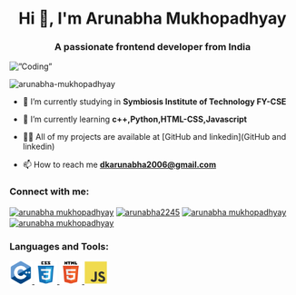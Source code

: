 <h1 align="center">Hi 👋, I'm Arunabha Mukhopadhyay</h1>
<h3 align="center">A passionate frontend developer from India</h3>
<img align=”right” alt=”Coding” width=”400” src=”https://t4.ftcdn.net/jpg/03/13/40/45/360_F_313404541_e9YZ3pht6oEEkMXuhxTboqXA2B2ShNnC.jpg”>

<p align="left"> <img src="https://komarev.com/ghpvc/?username=arunabha-mukhopadhyay&label=Profile%20views&color=0e75b6&style=flat" alt="arunabha-mukhopadhyay" /> </p>

- 🔭 I’m currently studying in **Symbiosis Institute of Technology FY-CSE**

- 🌱 I’m currently learning **c++,Python,HTML-CSS,Javascript**

- 👨‍💻 All of my projects are available at [GitHub and linkedin](GitHub and linkedin)

- 📫 How to reach me **dkarunabha2006@gmail.com**

<h3 align="left">Connect with me:</h3>
<p align="left">
<a href="https://linkedin.com/in/arunabha mukhopadhyay" target="blank"><img align="center" src="https://raw.githubusercontent.com/rahuldkjain/github-profile-readme-generator/master/src/images/icons/Social/linked-in-alt.svg" alt="arunabha mukhopadhyay" height="30" width="40" /></a>
<a href="https://instagram.com/arunabha2245" target="blank"><img align="center" src="https://raw.githubusercontent.com/rahuldkjain/github-profile-readme-generator/master/src/images/icons/Social/instagram.svg" alt="arunabha2245" height="30" width="40" /></a>
<a href="https://www.hackerrank.com/arunabha mukhopadhyay" target="blank"><img align="center" src="https://raw.githubusercontent.com/rahuldkjain/github-profile-readme-generator/master/src/images/icons/Social/hackerrank.svg" alt="arunabha mukhopadhyay" height="30" width="40" /></a>
<a href="https://www.leetcode.com/arunabha mukhopadhyay" target="blank"><img align="center" src="https://raw.githubusercontent.com/rahuldkjain/github-profile-readme-generator/master/src/images/icons/Social/leet-code.svg" alt="arunabha mukhopadhyay" height="30" width="40" /></a>
</p>

<h3 align="left">Languages and Tools:</h3>
<p align="left"> <a href="https://www.w3schools.com/cpp/" target="_blank" rel="noreferrer"> <img src="https://raw.githubusercontent.com/devicons/devicon/master/icons/cplusplus/cplusplus-original.svg" alt="cplusplus" width="40" height="40"/> </a> <a href="https://www.w3schools.com/css/" target="_blank" rel="noreferrer"> <img src="https://raw.githubusercontent.com/devicons/devicon/master/icons/css3/css3-original-wordmark.svg" alt="css3" width="40" height="40"/> </a> <a href="https://www.w3.org/html/" target="_blank" rel="noreferrer"> <img src="https://raw.githubusercontent.com/devicons/devicon/master/icons/html5/html5-original-wordmark.svg" alt="html5" width="40" height="40"/> </a> <a href="https://developer.mozilla.org/en-US/docs/Web/JavaScript" target="_blank" rel="noreferrer"> <img src="https://raw.githubusercontent.com/devicons/devicon/master/icons/javascript/javascript-original.svg" alt="javascript" width="40" height="40"/> </a> </p>





